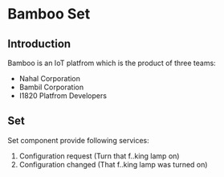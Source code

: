 # Bamboo Set

## Introduction
Bamboo is an IoT platfrom which is the product of three teams:

* Nahal Corporation
* Bambil Corporation
* I1820 Platfrom Developers

## Set
Set component provide following services:

1. Configuration request (Turn that f..king lamp on)
2. Configuration changed (That f..king lamp was turned on)
